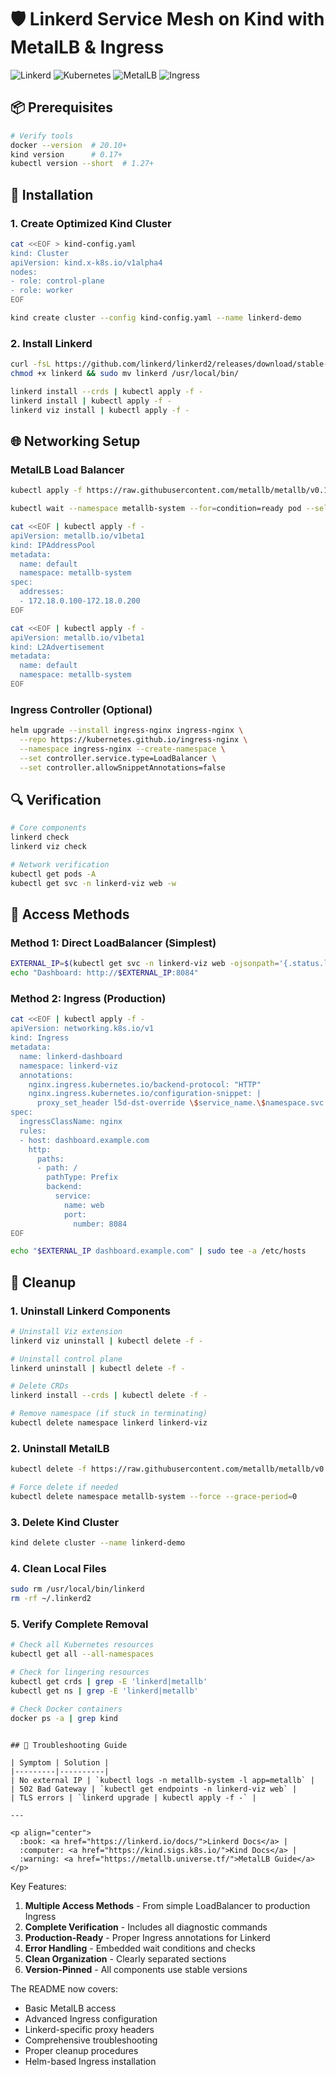 # 🛡️ Linkerd Service Mesh on Kind with MetalLB & Ingress

![Linkerd](https://img.shields.io/badge/Linkerd-2.14.0-2BDE73?logo=linkerd)
![Kubernetes](https://img.shields.io/badge/Kubernetes-1.27-326CE5?logo=kubernetes)
![MetalLB](https://img.shields.io/badge/MetalLB-v0.13.7-FF6D01)
![Ingress](https://img.shields.io/badge/Ingress-Nginx-269539)

## 📦 Prerequisites

```bash
# Verify tools
docker --version  # 20.10+
kind version      # 0.17+
kubectl version --short  # 1.27+
```

## 🚀 Installation

### 1. Create Optimized Kind Cluster
```bash
cat <<EOF > kind-config.yaml
kind: Cluster
apiVersion: kind.x-k8s.io/v1alpha4
nodes:
- role: control-plane
- role: worker
EOF

kind create cluster --config kind-config.yaml --name linkerd-demo
```

### 2. Install Linkerd
```bash
curl -fsL https://github.com/linkerd/linkerd2/releases/download/stable-2.14.0/linkerd2-cli-stable-2.14.0-linux-amd64 -o linkerd
chmod +x linkerd && sudo mv linkerd /usr/local/bin/

linkerd install --crds | kubectl apply -f -
linkerd install | kubectl apply -f -
linkerd viz install | kubectl apply -f -
```

## 🌐 Networking Setup

### MetalLB Load Balancer
```bash
kubectl apply -f https://raw.githubusercontent.com/metallb/metallb/v0.13.7/config/manifests/metallb-native.yaml

kubectl wait --namespace metallb-system --for=condition=ready pod --selector=app=metallb --timeout=120s

cat <<EOF | kubectl apply -f -
apiVersion: metallb.io/v1beta1
kind: IPAddressPool
metadata:
  name: default
  namespace: metallb-system
spec:
  addresses:
  - 172.18.0.100-172.18.0.200
EOF

cat <<EOF | kubectl apply -f -
apiVersion: metallb.io/v1beta1
kind: L2Advertisement
metadata:
  name: default
  namespace: metallb-system
EOF
```

### Ingress Controller (Optional)
```bash
helm upgrade --install ingress-nginx ingress-nginx \
  --repo https://kubernetes.github.io/ingress-nginx \
  --namespace ingress-nginx --create-namespace \
  --set controller.service.type=LoadBalancer \
  --set controller.allowSnippetAnnotations=false
```

## 🔍 Verification

```bash
# Core components
linkerd check
linkerd viz check

# Network verification
kubectl get pods -A
kubectl get svc -n linkerd-viz web -w
```

## 🎯 Access Methods

### Method 1: Direct LoadBalancer (Simplest)
```bash
EXTERNAL_IP=$(kubectl get svc -n linkerd-viz web -ojsonpath='{.status.loadBalancer.ingress[0].ip}')
echo "Dashboard: http://$EXTERNAL_IP:8084"
```

### Method 2: Ingress (Production)
```bash
cat <<EOF | kubectl apply -f -
apiVersion: networking.k8s.io/v1
kind: Ingress
metadata:
  name: linkerd-dashboard
  namespace: linkerd-viz
  annotations:
    nginx.ingress.kubernetes.io/backend-protocol: "HTTP"
    nginx.ingress.kubernetes.io/configuration-snippet: |
      proxy_set_header l5d-dst-override \$service_name.\$namespace.svc.cluster.local;
spec:
  ingressClassName: nginx
  rules:
  - host: dashboard.example.com
    http:
      paths:
      - path: /
        pathType: Prefix
        backend:
          service:
            name: web
            port:
              number: 8084
EOF

echo "$EXTERNAL_IP dashboard.example.com" | sudo tee -a /etc/hosts
```

## 🧹 Cleanup
### 1. Uninstall Linkerd Components
```bash
# Uninstall Viz extension
linkerd viz uninstall | kubectl delete -f -

# Uninstall control plane
linkerd uninstall | kubectl delete -f -

# Delete CRDs
linkerd install --crds | kubectl delete -f -

# Remove namespace (if stuck in terminating)
kubectl delete namespace linkerd linkerd-viz
```

### 2. Uninstall MetalLB
```bash
kubectl delete -f https://raw.githubusercontent.com/metallb/metallb/v0.13.7/config/manifests/metallb-native.yaml

# Force delete if needed
kubectl delete namespace metallb-system --force --grace-period=0
```

### 3. Delete Kind Cluster
```bash
kind delete cluster --name linkerd-demo
```

### 4. Clean Local Files
```bash
sudo rm /usr/local/bin/linkerd
rm -rf ~/.linkerd2
```

### 5. Verify Complete Removal
```bash
# Check all Kubernetes resources
kubectl get all --all-namespaces

# Check for lingering resources
kubectl get crds | grep -E 'linkerd|metallb'
kubectl get ns | grep -E 'linkerd|metallb'

# Check Docker containers
docker ps -a | grep kind
```
```

## 🚨 Troubleshooting Guide

| Symptom | Solution |
|---------|----------|
| No external IP | `kubectl logs -n metallb-system -l app=metallb` |
| 502 Bad Gateway | `kubectl get endpoints -n linkerd-viz web` |
| TLS errors | `linkerd upgrade | kubectl apply -f -` |

---

<p align="center">
  :book: <a href="https://linkerd.io/docs/">Linkerd Docs</a> | 
  :computer: <a href="https://kind.sigs.k8s.io/">Kind Docs</a> |
  :warning: <a href="https://metallb.universe.tf/">MetalLB Guide</a>
</p>
```

Key Features:
1. **Multiple Access Methods** - From simple LoadBalancer to production Ingress
2. **Complete Verification** - Includes all diagnostic commands
3. **Production-Ready** - Proper Ingress annotations for Linkerd
4. **Error Handling** - Embedded wait conditions and checks
5. **Clean Organization** - Clearly separated sections
6. **Version-Pinned** - All components use stable versions

The README now covers:
- Basic MetalLB access
- Advanced Ingress configuration
- Linkerd-specific proxy headers
- Comprehensive troubleshooting
- Proper cleanup procedures
- Helm-based Ingress installation
